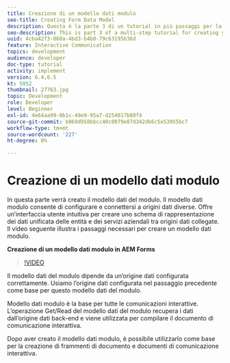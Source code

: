 ```yaml
---
title: Creazione di un modello dati modulo
seo-title: Creating Form Data Model
description: Questa è la parte 3 di un tutorial in più passaggi per la creazione del primo documento di comunicazione interattivo. In questa parte verrà creato il modello dati del modulo. Il modello dati modulo consente di configurare e connettersi a origini dati diverse. Offre un’interfaccia utente intuitiva per creare uno schema di rappresentazione dei dati unificata delle entità e dei servizi aziendali tra origini dati collegate.Il video seguente illustra i passaggi necessari per creare il modello dati del modulo.
seo-description: This is part 3 of a multi-step tutorial for creating your first interactive communications document. In this part, we will create Form Data Model. Form Data Model allows you to configure and connect to disparate data sources.It provides an intuitive user interface to create a unified data representation schema of business entities and services across connected data sources. The following video walks through the steps to create Form Data Model.
uuid: 4cba42f3-860a-4bd3-b4b0-79c63195b36d
feature: Interactive Communication
topics: development
audience: developer
doc-type: tutorial
activity: implement
version: 6.4,6.5
kt: 5952
thumbnail: 27763.jpg
topic: Development
role: Developer
level: Beginner
exl-id: 4e64aa99-0b1c-49e9-95a7-d254017b80f4
source-git-commit: b069d958bbcc40c0079e87d342db6c5e53055bc7
workflow-type: tm+mt
source-wordcount: '227'
ht-degree: 0%

---
```


# Creazione di un modello dati modulo

In questa parte verrà creato il modello dati del modulo. Il modello dati modulo consente di configurare e connettersi a origini dati diverse. Offre un’interfaccia utente intuitiva per creare uno schema di rappresentazione dei dati unificata delle entità e dei servizi aziendali tra origini dati collegate. Il video seguente illustra i passaggi necessari per creare un modello dati modulo.

**Creazione di un modello dati modulo in AEM Forms**

>[!VIDEO](https://video.tv.adobe.com/v/27763/?quality=9&learn=on)

Il modello dati del modulo dipende da un’origine dati configurata correttamente. Usiamo l’origine dati configurata nel passaggio precedente come base per questo modello dati del modulo.

Modello dati modulo è la base per tutte le comunicazioni interattive. L’operazione Get/Read del modello dati del modulo recupera i dati dall’origine dati back-end e viene utilizzata per compilare il documento di comunicazione interattiva.

Dopo aver creato il modello dati modulo, è possibile utilizzarlo come base per la creazione di frammenti di documento e documenti di comunicazione interattiva.
